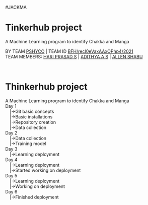 #JACKMA

<h1><b>Tinkerhub project</b></h1>
A Machine Learning program to identify Chakka and Manga<br>
<p>BY TEAM <a href="#" target="_blank">PSHYCO</a> | TEAM ID <a href="#" target="_blank">BFH/recI0eVaxAAxOPhp4/2021</a><br>
TEAM MEMBERS: <a href="https://github.com/HARIPRADSAD392/jackma.git" target="_blank">HARI PRASAD S</a> | <a href="https://github.com/HARIPRADSAD392/jackma.git" target="_blank">ADITHYA A S</a> | <a href="https://github.com/HARIPRADSAD392/jackma.git" target="_blank">ALLEN SHABU</a></p><br>

<h1><b>Thinkerhub project</b></h1>
A Machine Learning program to identify Chakka and Manga<br>
Day 1<br>
&emsp;|->Git basic concepts <br>
&emsp;|->Basic installations<br>
&emsp;|->Repository creation<br>
&emsp;|->Data collection<br>
Day 2<br>
&emsp;|->Data collection<br>
&emsp;|->Training model<br>
Day 3<br>
&emsp;|->Learning deployment<br>
Day 4 <br>
&emsp;|->Learning deployment<br>
&emsp;|->Started working on deployment<br>
Day 5<br>
&emsp;|->Learning deployment<br>
&emsp;|->Working on deployment<br>
Day 6<br>
&emsp;|->Finished deployment<br>
